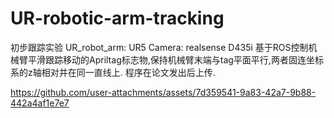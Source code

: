 # UR-robotic-arm-tracking
初步跟踪实验
UR_robot_arm: UR5
Camera: realsense D435i
基于ROS控制机械臂平滑跟踪移动的Apriltag标志物,保持机械臂末端与tag平面平行,两者固连坐标系的z轴相对并在同一直线上.
程序在论文发出后上传.

https://github.com/user-attachments/assets/7d359541-9a83-42a7-9b88-442a4af1e7e7

